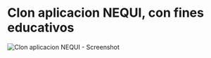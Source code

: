 # Clon aplicacion NEQUI, con fines educativos
![Clon aplicacion NEQUI - Screenshot](https://api.pikwy.com/web/65eba2cda36cc0727c441d10.jpg)
